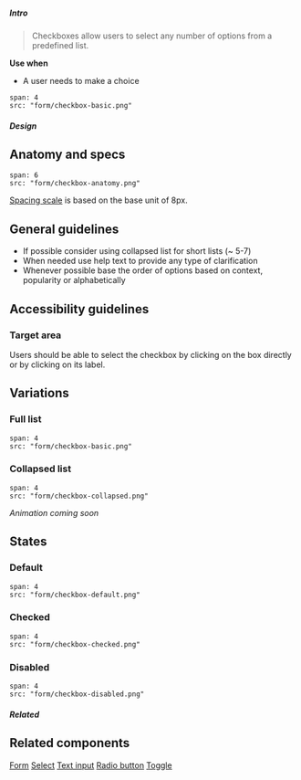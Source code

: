 ##### Intro

> Checkboxes allow users to select any number of options from a predefined list.

**Use when**
- A user needs to make a choice

```image
span: 4
src: "form/checkbox-basic.png"
```

##### Design

## Anatomy and specs

```image
span: 6
src: "form/checkbox-anatomy.png"
```
[Spacing scale](/visual_style/spacing) is based on the base unit of 8px.

## General guidelines

- If possible consider using collapsed list for short lists (~ 5-7)
- When needed use help text to provide any type of clarification
- Whenever possible base the order of options based on context, popularity or alphabetically

## Accessibility guidelines

### Target area
Users should be able to select the checkbox by clicking on the box directly or by clicking on its label.

## Variations

### Full list
```image
span: 4
src: "form/checkbox-basic.png"
```

### Collapsed list
```image
span: 4
src: "form/checkbox-collapsed.png"
```
*Animation coming soon*

## States

### Default
```image
span: 4
src: "form/checkbox-default.png"
```

### Checked
```image
span: 4
src: "form/checkbox-checked.png"
```

### Disabled
```image
span: 4
src: "form/checkbox-disabled.png"
```

##### Related

## Related components
[Form](/components/form)
[Select](/components/select)
[Text input](/components/text-input)
[Radio button](/components/radio-button)
[Toggle](/components/toggle)

